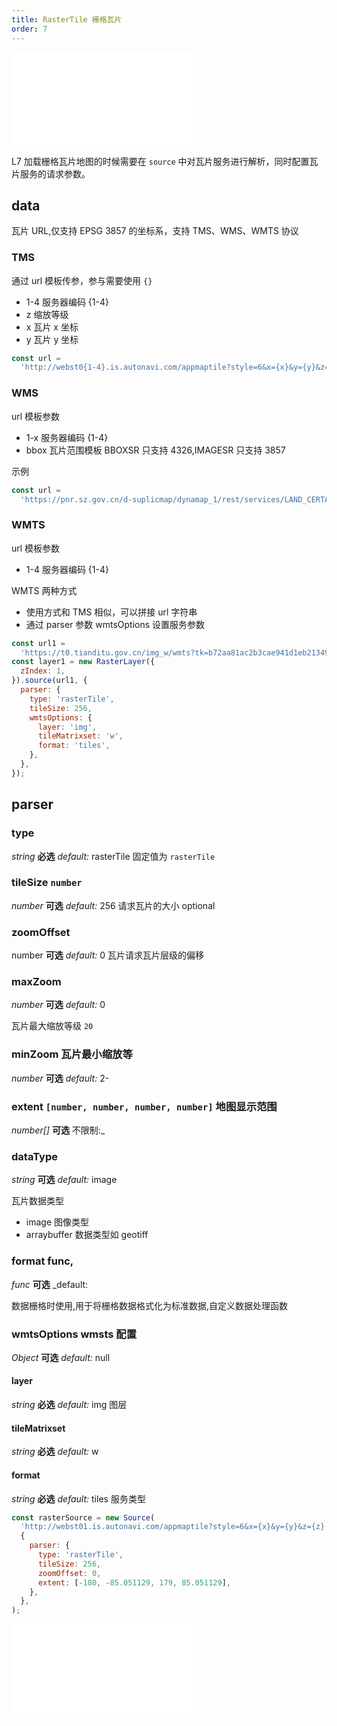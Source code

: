 ```yaml
---
title: RasterTile 栅格瓦片
order: 7
---
```


<embed src="@/docs/common/style.md"></embed>

L7 加载栅格瓦片地图的时候需要在 `source` 中对瓦片服务进行解析，同时配置瓦片服务的请求参数。

## data

瓦片 URL,仅支持 EPSG 3857 的坐标系，支持 TMS、WMS、WMTS 协议

### TMS

通过 url 模板传参，参与需要使用 `{}`

- 1-4 服务器编码 {1-4}
- z 缩放等级
- x 瓦片 x 坐标
- y 瓦片 y 坐标

```js
const url =
  'http://webst0{1-4}.is.autonavi.com/appmaptile?style=6&x={x}&y={y}&z={z}';
```

### WMS

url 模板参数

- 1-x 服务器编码 {1-4}
- bbox 瓦片范围模板 BBOXSR 只支持 4326,IMAGESR 只支持 3857

示例

```js
const url =
  'https://pnr.sz.gov.cn/d-suplicmap/dynamap_1/rest/services/LAND_CERTAIN/MapServer/export?F=image&FORMAT=PNG32&TRANSPARENT=true&layers=show:1&SIZE=256,256&BBOX={bbox}&BBOXSR=4326&IMAGESR=3857&DPI=90';
```

### WMTS

url 模板参数

- 1-4 服务器编码 {1-4}

WMTS 两种方式

- 使用方式和 TMS 相似，可以拼接 url 字符串
- 通过 parser 参数 wmtsOptions 设置服务参数

```js
const url1 =
  'https://t0.tianditu.gov.cn/img_w/wmts?tk=b72aa81ac2b3cae941d1eb213499e15e&';
const layer1 = new RasterLayer({
  zIndex: 1,
}).source(url1, {
  parser: {
    type: 'rasterTile',
    tileSize: 256,
    wmtsOptions: {
      layer: 'img',
      tileMatrixset: 'w',
      format: 'tiles',
    },
  },
});
```

## parser

### type

<description> _string_ **必选** _default:_ rasterTile</description>
固定值为 `rasterTile`

### tileSize `number`

<description> _number_ **可选** _default:_ 256</description>
请求瓦片的大小 optional

### zoomOffset

<description> number **可选** _default:_ 0</description>
瓦片请求瓦片层级的偏移

### maxZoom

<description> _number_ **可选** _default:_ 0</description>

瓦片最大缩放等级 `20`

### minZoom 瓦片最小缩放等

<description> _number_ **可选** _default:_ 2-</description>

### extent `[number, number, number, number]` 地图显示范围

<description> _number[]_ **可选** 不限制:\_ </description>

### dataType

<description> _string_ **可选** _default:_ image</description>

瓦片数据类型

- image 图像类型
- arraybuffer 数据类型如 geotiff

### format func,

<description> _func_ **可选** \_default:</description>

数据栅格时使用,用于将栅格数据格式化为标准数据,自定义数据处理函数

### wmtsOptions wmsts 配置

<description> _Object_ **可选** _default:_ null</description>

#### layer

<description> _string_ **必选** _default:_ img</description>
图层

#### tileMatrixset

<description> _string_ **必选** _default:_ w</description>

#### format

<description> _string_ **必选** _default:_ tiles</description>
服务类型

```javascript
const rasterSource = new Source(
  'http://webst01.is.autonavi.com/appmaptile?style=6&x={x}&y={y}&z={z}',
  {
    parser: {
      type: 'rasterTile',
      tileSize: 256,
      zoomOffset: 0,
      extent: [-180, -85.051129, 179, 85.051129],
    },
  },
);
```
<embed src="@/docs/common/source/tile/method.md"></embed>
